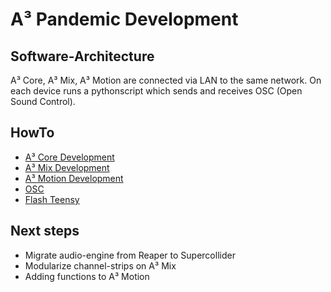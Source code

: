 # A³ Pandemic Development
## Software-Architecture
A³ Core, A³ Mix, A³ Motion are connected via LAN to the same network.
On each device runs a pythonscript which sends and receives OSC (Open Sound Control).

## HowTo
- [A³ Core Development](https://doc.orbitalwaves.net/development/core.html)
- [A³ Mix Development](https://doc.orbitalwaves.net/development/mic.html)
- [A³ Motion Development](https://doc.orbitalwaves.net/development/moc.html)
- [OSC](https://doc.orbitalwaves.net/development/osc.html)
- [Flash Teensy](https://doc.orbitalwaves.net/development/flashTeensy.html)

## Next steps
- Migrate audio-engine from Reaper to Supercollider
- Modularize channel-strips on A³ Mix
- Adding functions to A³ Motion
